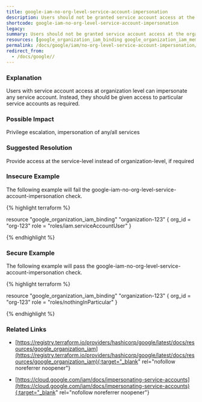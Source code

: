 ```yaml
---
title: google-iam-no-org-level-service-account-impersonation
description: Users should not be granted service account access at the organization level
shortcode: google-iam-no-org-level-service-account-impersonation
legacy: 
summary: Users should not be granted service account access at the organization level 
resources: [google_organization_iam_binding google_organization_iam_member] 
permalink: /docs/google/iam/no-org-level-service-account-impersonation/
redirect_from: 
  - /docs/google//
---
```


### Explanation

Users with service account access at organization level can impersonate any service account. Instead, they should be given access to particular service accounts as required.

### Possible Impact
Privilege escalation, impersonation of any/all services

### Suggested Resolution
Provide access at the service-level instead of organization-level, if required


### Insecure Example

The following example will fail the google-iam-no-org-level-service-account-impersonation check.

{% highlight terraform %}

resource "google_organization_iam_binding" "organization-123" {
	org_id  = "org-123"
	role    = "roles/iam.serviceAccountUser"
}

{% endhighlight %}



### Secure Example

The following example will pass the google-iam-no-org-level-service-account-impersonation check.

{% highlight terraform %}

resource "google_organization_iam_binding" "organization-123" {
	org_id  = "org-123"
	role    = "roles/nothingInParticular"
}
			
{% endhighlight %}



### Related Links


- [https://registry.terraform.io/providers/hashicorp/google/latest/docs/resources/google_organization_iam](https://registry.terraform.io/providers/hashicorp/google/latest/docs/resources/google_organization_iam){:target="_blank" rel="nofollow noreferrer noopener"}

- [https://cloud.google.com/iam/docs/impersonating-service-accounts](https://cloud.google.com/iam/docs/impersonating-service-accounts){:target="_blank" rel="nofollow noreferrer noopener"}



